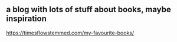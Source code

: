## a blog with lots of stuff about books, maybe inspiration

https://timesflowstemmed.com/my-favourite-books/

